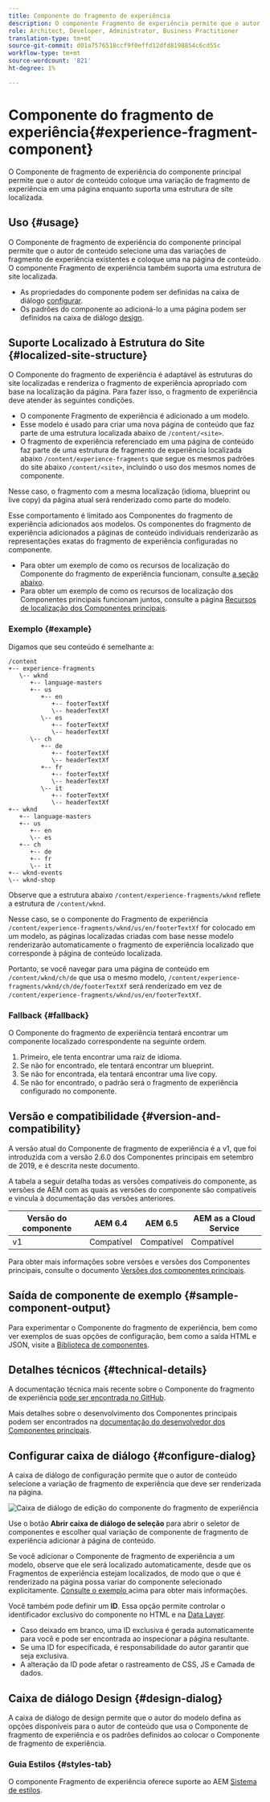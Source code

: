 ```yaml
---
title: Componente do fragmento de experiência
description: O componente Fragmento de experiência permite que o autor de conteúdo adicione uma variação de fragmento de experiência a uma página.
role: Architect, Developer, Administrator, Business Practitioner
translation-type: tm+mt
source-git-commit: d01a7576518ccf9f0effd12dfd8198854c6cd55c
workflow-type: tm+mt
source-wordcount: '821'
ht-degree: 1%

---
```



# Componente do fragmento de experiência{#experience-fragment-component}

O Componente de fragmento de experiência do componente principal permite que o autor de conteúdo coloque uma variação de fragmento de experiência em uma página enquanto suporta uma estrutura de site localizada.

## Uso {#usage}

O Componente de fragmento de experiência do componente principal permite que o autor de conteúdo selecione uma das variações de fragmento de experiência existentes e coloque uma na página de conteúdo. O componente Fragmento de experiência também suporta uma estrutura de site localizada.

* As propriedades do componente podem ser definidas na caixa de diálogo [configurar](#configure-dialog).
* Os padrões do componente ao adicioná-lo a uma página podem ser definidos na caixa de diálogo [design](#design-dialog).

## Suporte Localizado à Estrutura do Site {#localized-site-structure}

O Componente do fragmento de experiência é adaptável às estruturas do site localizadas e renderiza o fragmento de experiência apropriado com base na localização da página. Para fazer isso, o fragmento de experiência deve atender às seguintes condições.

* O componente Fragmento de experiência é adicionado a um modelo.
* Esse modelo é usado para criar uma nova página de conteúdo que faz parte de uma estrutura localizada abaixo de `/content/<site>`.
* O fragmento de experiência referenciado em uma página de conteúdo faz parte de uma estrutura de fragmento de experiência localizada abaixo `/content/experience-fragments` que segue os mesmos padrões do site abaixo `/content/<site>`, incluindo o uso dos mesmos nomes de componente.

Nesse caso, o fragmento com a mesma localização (idioma, blueprint ou live copy) da página atual será renderizado como parte do modelo.

Esse comportamento é limitado aos Componentes do fragmento de experiência adicionados aos modelos. Os componentes do fragmento de experiência adicionados a páginas de conteúdo individuais renderizarão as representações exatas do fragmento de experiência configuradas no componente.

* Para obter um exemplo de como os recursos de localização do Componente do fragmento de experiência funcionam, consulte [a seção abaixo](#example).
* Para obter um exemplo de como os recursos de localização dos Componentes principais funcionam juntos, consulte a página [Recursos de localização dos Componentes principais](/help/get-started/localization.md).

### Exemplo {#example}

Digamos que seu conteúdo é semelhante a:

```
/content
+-- experience-fragments
   \-- wknd
      +-- language-masters
      +-- us
         +-- en
            +-- footerTextXf
            \-- headerTextXf
         \-- es
            +-- footerTextXf
            \-- headerTextXf
      \-- ch
         +-- de
            +-- footerTextXf
            \-- headerTextXf
         +-- fr
            +-- footerTextXf
            \-- headerTextXf
         \-- it
            +-- footerTextXf
            \-- headerTextXf
+-- wknd
   +-- language-masters
   +-- us
      +-- en
      \-- es
   +-- ch
      +-- de
      +-- fr
      \-- it
+-- wknd-events
\-- wknd-shop
```

Observe que a estrutura abaixo `/content/experience-fragments/wknd` reflete a estrutura de `/content/wknd`.

Nesse caso, se o componente do Fragmento de experiência `/content/experience-fragments/wknd/us/en/footerTextXf` for colocado em um modelo, as páginas localizadas criadas com base nesse modelo renderizarão automaticamente o fragmento de experiência localizado que corresponde à página de conteúdo localizada.

Portanto, se você navegar para uma página de conteúdo em `/content/wknd/ch/de` que usa o mesmo modelo, `/content/experience-fragments/wknd/ch/de/footerTextXf` será renderizado em vez de `/content/experience-fragments/wknd/us/en/footerTextXf`.

### Fallback {#fallback}

O Componente do fragmento de experiência tentará encontrar um componente localizado correspondente na seguinte ordem.

1. Primeiro, ele tenta encontrar uma raiz de idioma.
1. Se não for encontrado, ele tentará encontrar um blueprint.
1. Se não for encontrada, ela tentará encontrar uma live copy.
1. Se não for encontrado, o padrão será o fragmento de experiência configurado no componente.

## Versão e compatibilidade {#version-and-compatibility}

A versão atual do Componente de fragmento de experiência é a v1, que foi introduzida com a versão 2.6.0 dos Componentes principais em setembro de 2019, e é descrita neste documento.

A tabela a seguir detalha todas as versões compatíveis do componente, as versões de AEM com as quais as versões do componente são compatíveis e vincula à documentação das versões anteriores.

| Versão do componente | AEM 6.4 | AEM 6.5 | AEM as a Cloud Service |
|--- |--- |---|---|
| v1 | Compatível | Compatível | Compatível |

Para obter mais informações sobre versões e versões dos Componentes principais, consulte o documento [Versões dos componentes principais](/help/versions.md).

## Saída de componente de exemplo {#sample-component-output}

Para experimentar o Componente do fragmento de experiência, bem como ver exemplos de suas opções de configuração, bem como a saída HTML e JSON, visite a [Biblioteca de componentes](https://adobe.com/go/aem_cmp_library_xf).

## Detalhes técnicos {#technical-details}

A documentação técnica mais recente sobre o Componente do fragmento de experiência [pode ser encontrada no GitHub](https://adobe.com/go/aem_cmp_tech_xf_v1).

Mais detalhes sobre o desenvolvimento dos Componentes principais podem ser encontrados na [documentação do desenvolvedor dos Componentes principais](/help/developing/overview.md).

## Configurar caixa de diálogo {#configure-dialog}

A caixa de diálogo de configuração permite que o autor de conteúdo selecione a variação de fragmento de experiência que deve ser renderizada na página.

![Caixa de diálogo de edição do componente do fragmento de experiência](/help/assets/experience-fragment-edit.png)

Use o botão **Abrir caixa de diálogo de seleção** para abrir o seletor de componentes e escolher qual variação de componente de fragmento de experiência adicionar à página de conteúdo.

Se você adicionar o Componente de fragmento de experiência a um modelo, observe que ele será localizado automaticamente, desde que os Fragmentos de experiência estejam localizados, de modo que o que é renderizado na página possa variar do componente selecionado explicitamente. [Consulte o exemplo ](#example) acima para obter mais informações.

Você também pode definir um **ID**. Essa opção permite controlar o identificador exclusivo do componente no HTML e na [Data Layer](/help/developing/data-layer/overview.md).

* Caso deixado em branco, uma ID exclusiva é gerada automaticamente para você e pode ser encontrada ao inspecionar a página resultante.
* Se uma ID for especificada, é responsabilidade do autor garantir que seja exclusiva.
* A alteração da ID pode afetar o rastreamento de CSS, JS e Camada de dados.

## Caixa de diálogo Design {#design-dialog}

A caixa de diálogo de design permite que o autor do modelo defina as opções disponíveis para o autor de conteúdo que usa o Componente de fragmento de experiência e os padrões definidos ao colocar o Componente de fragmento de experiência.

### Guia Estilos {#styles-tab}

O componente Fragmento de experiência oferece suporte ao AEM [Sistema de estilos](/help/get-started/authoring.md#component-styling).

